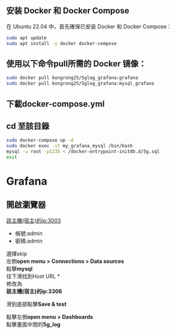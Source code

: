 ## 安装 Docker 和 Docker Compose

在 Ubuntu 22.04 中，首先確保已安装 Docker 和 Docker Compose：
```bash
sudo apt update
sudo apt install -y docker docker-compose
```
## 使用以下命令pull所需的 Docker 镜像：
```bash
sudo docker pull kongrong25/5glog_grafana:grafana  
sudo docker pull kongrong25/5glog_grafana:mysql_grafana  
```
## 下載docker-compose.yml  
## cd 至該目錄

```bash
sudo docker-compose up -d  
sudo docker exec -it my_grafana_mysql /bin/bash  
mysql -u root -p1235 < /docker-entrypoint-initdb.d/5g.sql  
exit
```
# Grafana
## 開啟瀏覽器  
[該主機(宿主)的ip:3003](<http://該主機(宿主)的ip:3003/>)
* 帳號:admin  
* 密碼:admin

選擇skip  
左側**open menu > Connections > Data sources**  
點擊**mysql**  
往下滑找到Host URL *  
修改為  
**該主機(宿主)的ip:3306**  

滑到底部點擊**Save & test**  

點擊左側**open menu > Dashboards**  
點擊畫面中間的**5g_log**  
